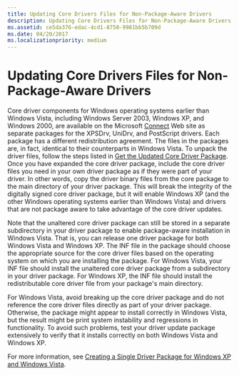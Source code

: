 ```yaml
---
title: Updating Core Drivers Files for Non-Package-Aware Drivers
description: Updating Core Drivers Files for Non-Package-Aware Drivers
ms.assetid: ce5da376-edac-4cd1-8750-9981bb5b709d
ms.date: 04/20/2017
ms.localizationpriority: medium
---
```


# Updating Core Drivers Files for Non-Package-Aware Drivers


Core driver components for Windows operating systems earlier than Windows Vista, including Windows Server 2003, Windows XP, and Windows 2000, are available on the Microsoft [Connect](http://go.microsoft.com/fwlink/p/?linkid=133880) Web site as separate packages for the XPSDrv, UniDrv, and PostScript drivers. Each package has a different redistribution agreement. The files in the packages are, in fact, identical to their counterparts in Windows Vista. To unpack the driver files, follow the steps listed in [Get the Updated Core Driver Package](getting-the-updated-core-driver-package.md). Once you have expanded the core driver package, include the core driver files you need in your own driver package as if they were part of your driver. In other words, copy the driver binary files from the core package to the main directory of your driver package. This will break the integrity of the digitally signed core driver package, but it will enable Windows XP (and the other Windows operating systems earlier than Windows Vista) and drivers that are not package aware to take advantage of the core driver updates.

Note that the unaltered core driver package can still be stored in a separate subdirectory in your driver package to enable package-aware installation in Windows Vista. That is, you can release one driver package for both Windows Vista and Windows XP. The INF file in the package should choose the appropriate source for the core driver files based on the operating system on which you are installing the package. For Windows Vista, your INF file should install the unaltered core driver package from a subdirectory in your driver package. For Windows XP, the INF file should install the redistributable core driver file from your package's main directory.

For Windows Vista, avoid breaking up the core driver package and do not reference the core driver files directly as part of your driver package. Otherwise, the package might appear to install correctly in Windows Vista, but the result might be print system instability and regressions in functionality. To avoid such problems, test your driver update package extensively to verify that it installs correctly on both Windows Vista and Windows XP.

For more information, see [Creating a Single Driver Package for Windows XP and Windows Vista](creating-a-single-driver-package-for-windows-xp-and-windows-vista.md).

 

 




